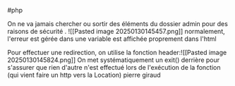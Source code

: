 #php

On ne va jamais chercher ou sortir des éléments du dossier admin pour des raisons de sécurité .
![[Pasted image 20250130145457.png]]
normalement, l'erreur est gérée dans une variable est affichée proprement dans l'html

Pour effectuer une redirection, on utilise la fonction header:![[Pasted image 20250130145824.png]]
On met systématiquement un exit() derrière pour s'assurer que rien d'autre n'est effectué lors de l'exécution de la fonction (qui vient faire un http vers la Location)
 pierre giraud